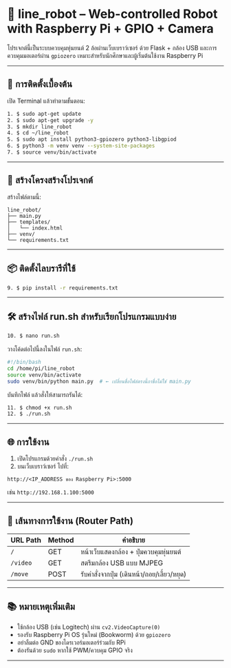 # 🤖 line_robot – Web-controlled Robot with Raspberry Pi + GPIO + Camera

โปรเจกต์นี้เป็นระบบควบคุมหุ่นยนต์ 2 ล้อผ่านเว็บเบราว์เซอร์ ด้วย Flask + กล้อง USB และการควบคุมมอเตอร์ผ่าน `gpiozero` เหมาะสำหรับนักศึกษาและผู้เริ่มต้นใช้งาน Raspberry Pi

---

## 🚀 การติดตั้งเบื้องต้น

เปิด Terminal แล้วทำตามขั้นตอน:

```bash
1. $ sudo apt-get update
2. $ sudo apt-get upgrade -y
3. $ mkdir line_robot
4. $ cd ~/line_robot
5. $ sudo apt install python3-gpiozero python3-libgpiod
6. $ python3 -m venv venv --system-site-packages
7. $ source venv/bin/activate
```

---

## 📁 สร้างโครงสร้างโปรเจกต์

สร้างไฟล์ตามนี้:

```
line_robot/
├── main.py
├── templates/
│   └── index.html
├── venv/
└── requirements.txt
```

---

## 📦 ติดตั้งไลบรารีที่ใช้

```bash
9. $ pip install -r requirements.txt
```

---

## 🛠 สร้างไฟล์ run.sh สำหรับเรียกโปรแกรมแบบง่าย

```bash
10. $ nano run.sh
```

วางโค้ดต่อไปนี้ลงในไฟล์ `run.sh`:

```bash
#!/bin/bash
cd /home/pi/line_robot
source venv/bin/activate
sudo venv/bin/python main.py  # ← เปลี่ยนชื่อไฟล์ตรงนี้ถาชื่อไม่ใช่ main.py
```

บันทึกไฟล์ แล้วสั่งให้สามารถรันได้:

```bash
11. $ chmod +x run.sh
12. $ ./run.sh
```

---

## 🌐 การใช้งาน

1. เปิดโปรแกรมด้วยคำสั่ง `./run.sh`
2. บนเว็บเบราว์เซอร์ ไปที่:

```
http://<IP_ADDRESS ของ Raspberry Pi>:5000
```

เช่น `http://192.168.1.100:5000`

---

## 🔀 เส้นทางการใช้งาน (Router Path)

| URL Path   | Method | คำอธิบาย                                  |
|------------|--------|---------------------------------------------|
| `/`        | GET    | หน้าเว็บแสดงกล้อง + ปุ่มควบคุมหุ่นยนต์    |
| `/video`   | GET    | สตรีมกล้อง USB แบบ MJPEG                   |
| `/move`    | POST   | รับคำสั่งจากปุ่ม (เดินหน้า/ถอย/เลี้ยว/หยุด) |

---

## 📚 หมายเหตุเพิ่มเติม

- ใช้กล้อง USB (เช่น Logitech) ผ่าน `cv2.VideoCapture(0)`
- รองรับ Raspberry Pi OS รุ่นใหม่ (Bookworm) ด้วย `gpiozero`
- อย่าลืมต่อ GND ของไดรเวอร์มอเตอร์ร่วมกับ RPi
- ต้องรันด้วย `sudo` หากใช้ PWM/ควบคุม GPIO จริง

---
